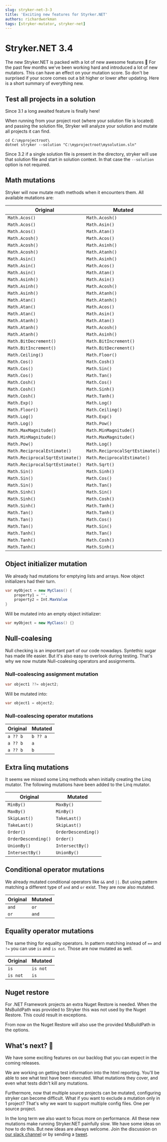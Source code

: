 ```yaml
---
slug: stryker-net-3-3
title: 'Exciting new features for Styrker.NET'
authors: richardwerkman
tags: [stryker-mutator, stryker-net]
---
```


# Stryker.NET 3.4

The new Stryker.NET is packed with a lot of new awesome features 🚀 For the past few months we've been working hard and introduced a lot of new mutators. This can have an effect on your mutation score. So don't be surprised if your score comes out a bit higher or lower after updating. Here is a short summary of everything new.

<!-- truncate -->

## Test all projects in a solution

Since 3.1 a long awaited feature is finally here!

When running from your project root (where your solution file is located) and passing the solution file, Stryker will analyze your solution and mutate all projects it can find.

```
cd C:\myprojectroot\
dotnet stryker --solution "C:\myprojectroot\mysolution.sln"
```

Since 3.2 if a single solution file is present in the directory, stryker will use that solution file and start in solution context. In that case the `--solution` option is not required.

## Math mutations

Stryker will now mutate math methods when it encounters them. All available mutations are:

| Original                        | Mutated                         |
| ------------------------------- | ------------------------------- |
| `Math.Acos()`                   | `Math.Acosh()`                  |
| `Math.Acos()`                   | `Math.Asin()`                   |
| `Math.Acos()`                   | `Math.Atan()`                   |
| `Math.Acosh()`                  | `Math.Acos()`                   |
| `Math.Acosh()`                  | `Math.Asinh()`                  |
| `Math.Acosh()`                  | `Math.Atanh()`                  |
| `Math.Asin()`                   | `Math.Asinh()`                  |
| `Math.Asin()`                   | `Math.Acos()`                   |
| `Math.Asin()`                   | `Math.Atan()`                   |
| `Math.Asinh()`                  | `Math.Asin()`                   |
| `Math.Asinh()`                  | `Math.Acosh()`                  |
| `Math.Asinh()`                  | `Math.Atanh()`                  |
| `Math.Atan()`                   | `Math.Atanh()`                  |
| `Math.Atan()`                   | `Math.Acos()`                   |
| `Math.Atan()`                   | `Math.Asin()`                   |
| `Math.Atanh()`                  | `Math.Atan()`                   |
| `Math.Atanh()`                  | `Math.Acosh()`                  |
| `Math.Atanh()`                  | `Math.Asinh()`                  |
| `Math.BitDecrement()`           | `Math.BitIncrement()`           |
| `Math.BitIncrement()`           | `Math.BitDecrement()`           |
| `Math.Ceiling()`                | `Math.Floor()`                  |
| `Math.Cos()`                    | `Math.Cosh()`                   |
| `Math.Cos()`                    | `Math.Sin()`                    |
| `Math.Cos()`                    | `Math.Tan()`                    |
| `Math.Cosh()`                   | `Math.Cos()`                    |
| `Math.Cosh()`                   | `Math.Sinh()`                   |
| `Math.Cosh()`                   | `Math.Tanh()`                   |
| `Math.Exp()`                    | `Math.Log()`                    |
| `Math.Floor()`                  | `Math.Ceiling()`                |
| `Math.Log()`                    | `Math.Exp()`                    |
| `Math.Log()`                    | `Math.Pow()`                    |
| `Math.MaxMagnitude()`           | `Math.MinMagnitude()`           |
| `Math.MinMagnitude()`           | `Math.MaxMagnitude()`           |
| `Math.Pow()`                    | `Math.Log()`                    |
| `Math.ReciprocalEstimate()`     | `Math.ReciprocalSqrtEstimate()` |
| `Math.ReciprocalSqrtEstimate()` | `Math.ReciprocalEstimate()`     |
| `Math.ReciprocalSqrtEstimate()` | `Math.Sqrt()`                   |
| `Math.Sin()`                    | `Math.Sinh()`                   |
| `Math.Sin()`                    | `Math.Cos()`                    |
| `Math.Sin()`                    | `Math.Tan()`                    |
| `Math.Sinh()`                   | `Math.Sin()`                    |
| `Math.Sinh()`                   | `Math.Cosh()`                   |
| `Math.Sinh()`                   | `Math.Tanh()`                   |
| `Math.Tan()`                    | `Math.Tanh()`                   |
| `Math.Tan()`                    | `Math.Cos()`                    |
| `Math.Tan()`                    | `Math.Sin()`                    |
| `Math.Tanh()`                   | `Math.Tan()`                    |
| `Math.Tanh()`                   | `Math.Cosh()`                   |
| `Math.Tanh()`                   | `Math.Sinh()`                   |

## Object initializer mutation

We already had mutations for emptying lists and arrays. Now object initializers had their turn.

```cs
var myObject = new MyClass() {
    property1 = "",
    property2 = Int.MaxValue
}
```

Will be mutated into an empty object initializer:

```cs
var myObject = new MyClass() {}
```

## Null-coalesing

Null checking is an important part of our code nowadays. Syntethic sugar has made life easier. But it's also easy to overlook during testing. That's why we now mutate Null-coalesing operators and assignments.

### Null-coalescing assignment mutation

```cs
var object1 ??= object2;
```

Will be mutated into:

```cs
var object1 = object2;
```

### Null-coalescing operator mutations

| Original | Mutated  |
| -------- | -------- |
| `a ?? b` | `b ?? a` |
| `a ?? b` | `a`      |
| `a ?? b` | `b`      |

## Extra linq mutations

It seems we missed some Linq methods when initially creating the Linq mutator. The following mutations have been added to the Linq mutator.

| Original            | Mutated             |
| ------------------- | ------------------- |
| `MinBy()`           | `MaxBy()`           |
| `MaxBy()`           | `MinBy()`           |
| `SkipLast()`        | `TakeLast()`        |
| `TakeLast()`        | `SkipLast()`        |
| `Order()`           | `OrderDescending()` |
| `OrderDescending()` | `Order()`           |
| `UnionBy()`         | `IntersectBy()`     |
| `IntersectBy()`     | `UnionBy()`         |

## Conditional operator mutations

We already mutated conditional operators like `&&` and `||`. But using pattern matching a different type of `and` and `or` exist. They are now also mutated.

| Original | Mutated |
| -------- | ------- |
| `and`    | `or`    |
| `or`     | `and`   |

## Equality operator mutations

The same thing for equality operators. In pattern matching instead of `==` and `!=` you can use `is` and `is not`. Those are now mutated as well.

| Original | Mutated  |
| -------- | -------- |
| `is`     | `is not` |
| `is not` | `is`     |

## Nuget restore

For .NET Framework projects an extra Nuget Restore is needed. When the MsBuildPath was provided to Stryker this was not used by the Nuget Restore. This could result in exceptions.

From now on the Nuget Restore will also use the provided MsBuildPath in the options.

## What's next? 🔮

We have some exciting features on our backlog that you can expect in the coming releases.

We are working on getting test information into the html reporting. You'll be able to see what test have been executed. What mutations they cover, and even what tests didn't kill any mutations.

Furthermore, now that multiple source projects can be mutated, configuring stryker can become difficult. What if you want to exclude a mutation only in 1 project? That's why we want to support multiple config files. One per source project.

In the long term we also want to focus more on performance. All these new mutations make running Stryker.NET painfully slow. We have some ideas on how to do this. But new ideas are always welcome. Join the discussion on [our slack channel](https://join.slack.com/t/stryker-mutator/shared_invite/enQtOTUyMTYyNTg1NDQ0LTU4ODNmZDlmN2I3MmEyMTVhYjZlYmJkOThlNTY3NTM1M2QxYmM5YTM3ODQxYmJjY2YyYzllM2RkMmM1NjNjZjM) or by sending a [tweet](https://twitter.com/stryker_mutator/).
